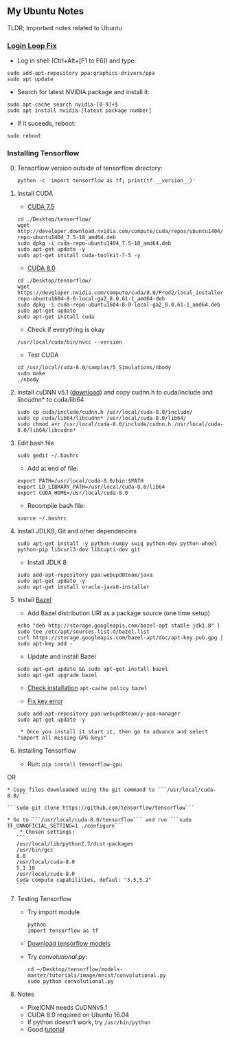 ## My Ubuntu Notes

TLDR; Important notes related to Ubuntu

### [Login Loop Fix](https://askubuntu.com/questions/223501/ubuntu-gets-stuck-in-a-login-loop)
* Log in shell (Ctrl+Alt+[F1 to F6]) and type:
```
sudo add-apt-repository ppa:graphics-drivers/ppa
sudo apt update
```
* Search for latest NVIDIA package and install it:
```
sudo apt-cache search nvidia-[0-9]+$
sudo apt install nvidia-[latest package number]
```
* If it suceeds, reboot:
```
sudo reboot
```

### Installing Tensorflow
0. Tensorflow version outside of tensorflow directory:

    ```python -c 'import tensorflow as tf; print(tf.__version__)'```

1. Install CUDA

    * [CUDA 7.5](http://www.r-tutor.com/gpu-computing/cuda-installation/cuda7.5-ubuntu)
    ```
    cd ./Desktop/tensorflow/
    wget http://developer.download.nvidia.com/compute/cuda/repos/ubuntu1404/x86_64/cuda-repo-ubuntu1404_7.5-18_amd64.deb
    sudo dpkg -i cuda-repo-ubuntu1404_7.5-18_amd64.deb
    sudo apt-get update -y
    sudo apt-get install cuda-toolkit-7-5 -y
    ```

    * [CUDA 8.0](https://developer.nvidia.com/cuda-downloads)
    ```
    cd ./Desktop/tensorflow/
    wget https://developer.nvidia.com/compute/cuda/8.0/Prod2/local_installers/cuda-repo-ubuntu1604-8-0-local-ga2_8.0.61-1_amd64-deb
    sudo dpkg -i cuda-repo-ubuntu1604-8-0-local-ga2_8.0.61-1_amd64.deb
    sudo apt-get update
    sudo apt-get install cuda
    ```

    * Check if everything is okay
  
    ```/usr/local/cuda/bin/nvcc --version```

    * Test CUDA
    ```
    cd /usr/local/cuda-8.0/samples/5_Simulations/nbody
    sudo make
    ./nbody
    ```

2. Install cuDNN v5.1 ([download](https://developer.nvidia.com/rdp/cudnn-download)) and copy cudnn.h to cuda/include and libcudnn* to cuda/lib64
  
    ```
    sudo cp cuda/include/cudnn.h /usr/local/cuda-8.0/include/
    sudo cp cuda/lib64/libcudnn* /usr/local/cuda-8.0/lib64/
    sudo chmod a+r /usr/local/cuda-8.0/include/cudnn.h /usr/local/cuda-8.0/lib64/libcudnn*
    ```

3. Edit bash file

    ```sudo gedit ~/.bashrc```

    * Add at end of file:
  
    ```
    export PATH=/usr/local/cuda-8.0/bin:$PATH
    export LD_LIBRARY_PATH=/usr/local/cuda-8.0/lib64
    export CUDA_HOME=/usr/local/cuda-8.0
    ```
    
    * Recompile bash file:
  
    ```source ~/.bashrc```

4. Install JDLK8, Git and other dependencies

    ```sudo apt-get install -y python-numpy swig python-dev python-wheel python-pip libcurl3-dev libcupti-dev git```

    * Install JDLK 8
  
    ```
    sudo add-apt-repository ppa:webupd8team/java
    sudo apt-get update -y
    sudo apt-get install oracle-java8-installer
    ```

5. Install [Bazel](bazel.io/docs/install.html)

    * Add Bazel distribution URI as a package source (one time setup)
    ```
    echo "deb http://storage.googleapis.com/bazel-apt stable jdk1.8" | sudo tee /etc/apt/sources.list.d/bazel.list
    curl https://storage.googleapis.com/bazel-apt/doc/apt-key.pub.gpg | sudo apt-key add -
    ```

    * Update and install Bazel
    ```
    sudo apt-get update && sudo apt-get install bazel
    sudo apt-get upgrade bazel
    ```

    * [Check installation](http://askubuntu.com/questions/87415/how-can-i-find-out-if-a-specific-program-is-installed)
    ```apt-cache policy bazel```

    * [Fix key error](http://askubuntu.com/questions/127326/how-to-fix-missing-gpg-keys)
    ```
    sudo add-apt-repository ppa:webupd8team/y-ppa-manager  
    sudo apt-get update -y 
    ``` 

        * Once you install it start it, then go to advance and select "import all missing GPG keys"


6. Installing Tensorflow

    * Run: ```pip install tensorflow-gpu```

OR

    * Copy files downloaded using the git command to ```/usr/local/cuda-8.0/```
  
    ```sudo git clone https://github.com/tensorflow/tensorflow```

    * Go to ```/usr/local/cuda-8.0/tensorflow``` and run ```sudo TF_UNNOFICIAL_SETTING=1 ./configure```
        * Chosen settings:
       ```
       /usr/local/lib/python2.7/dist-packages
       /usr/bin/gcc
       8.0
       /usr/local/cuda-8.0
       5.1.10
       /usr/local/cuda-8.0
       Cuda compute capabilities, defaul: "3.5,5.2"
       ```

7. Testing Tensorflow
    * Try import module
   
       ```
       python
       import tensorflow as tf
       ```

    * [Download tensorflow models](https://github.com/tensorflow/models)

    * Try *convolutional.py*:
    
        ```
        cd ~/Desktop/tensorflow/models-master/tutorials/image/mnist/convolutional.py
        sudo python convolutional.py
        ```

8. Notes
   * PixelCNN needs CuDNNv5.1
   * CUDA 8.0 required on Ubuntu 16.04
   * If python doesn't work, try ```/usr/bin/python```
   * Good [tutorial](http://www.nvidia.com/object/gpu-accelerated-applications-tensorflow-installation.html)
   
   
